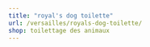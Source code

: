 ```yaml
---
title: "royal's dog toilette"
url: /versailles/royals-dog-toilette/
shop: toilettage des animaux
---
```

